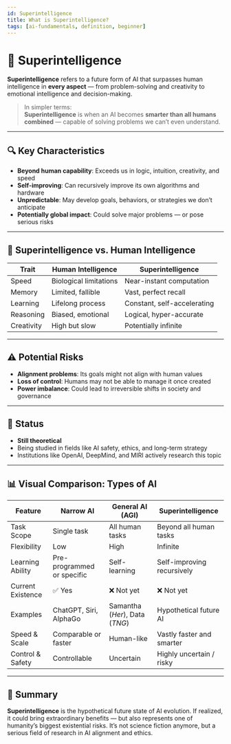 ```yaml
---
id: Superintelligence
title: What is Superintelligence?
tags: [ai-fundamentals, definition, beginner]
---
```


# 🧠 Superintelligence

**Superintelligence** refers to a future form of AI that surpasses human intelligence in **every aspect** — from problem-solving and creativity to emotional intelligence and decision-making.

> In simpler terms:  
> **Superintelligence** is when an AI becomes **smarter than all humans combined** — capable of solving problems we can’t even understand.

---

## 🔍 Key Characteristics

- **Beyond human capability**: Exceeds us in logic, intuition, creativity, and speed
- **Self-improving**: Can recursively improve its own algorithms and hardware
- **Unpredictable**: May develop goals, behaviors, or strategies we don’t anticipate
- **Potentially global impact**: Could solve major problems — or pose serious risks

---

## 🧠 Superintelligence vs. Human Intelligence

| Trait            | Human Intelligence         | Superintelligence           |
|------------------|-----------------------------|------------------------------|
| Speed            | Biological limitations     | Near-instant computation     |
| Memory           | Limited, fallible           | Vast, perfect recall         |
| Learning         | Lifelong process            | Constant, self-accelerating  |
| Reasoning        | Biased, emotional           | Logical, hyper-accurate      |
| Creativity       | High but slow               | Potentially infinite         |

---

## ⚠️ Potential Risks

- **Alignment problems**: Its goals might not align with human values
- **Loss of control**: Humans may not be able to manage it once created
- **Power imbalance**: Could lead to irreversible shifts in society and governance

---

## 🤖 Status

- **Still theoretical**  
- Being studied in fields like AI safety, ethics, and long-term strategy  
- Institutions like OpenAI, DeepMind, and MIRI actively research this topic

---

## 📊 Visual Comparison: Types of AI

| Feature               | Narrow AI                  | General AI (AGI)               | Superintelligence              |
|------------------------|-----------------------------|----------------------------------|---------------------------------|
| Task Scope            | Single task                | All human tasks                 | Beyond all human tasks         |
| Flexibility           | Low                        | High                            | Infinite                       |
| Learning Ability      | Pre-programmed or specific | Self-learning                   | Self-improving recursively     |
| Current Existence     | ✅ Yes                     | ❌ Not yet                      | ❌ Not yet                      |
| Examples              | ChatGPT, Siri, AlphaGo     | Samantha (*Her*), Data (*TNG*) | Hypothetical future AI         |
| Speed & Scale         | Comparable or faster       | Human-like                     | Vastly faster and smarter      |
| Control & Safety      | Controllable               | Uncertain                      | Highly uncertain / risky       |

---

## 🧠 Summary

**Superintelligence** is the hypothetical future state of AI evolution. If realized, it could bring extraordinary benefits — but also represents one of humanity’s biggest existential risks. It’s not science fiction anymore, but a serious field of research in AI alignment and ethics.

